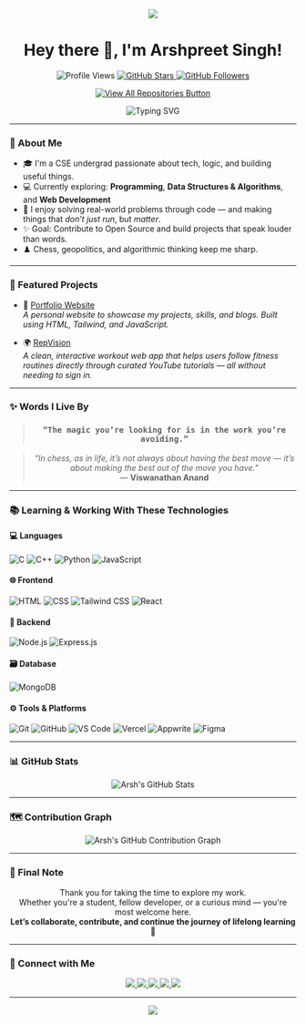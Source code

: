 <p align="center">
  <img src="https://capsule-render.vercel.app/api?type=waving&color=6C63FF&height=120&section=header&text=Welcome%20to%20My%20GitHub!&fontSize=30&fontColor=000000" />
</p>

<h1 align="center">Hey there 👋, I'm Arshpreet Singh!</h1>

<p align="center">
  <img src="https://komarev.com/ghpvc/?username=Arsh-2k&label=Profile%20views&color=6C63FF&style=flat-square" alt="Profile Views" />
  <a href="https://github.com/Arsh-2k?tab=stars" target="_blank">
    <img src="https://img.shields.io/github/stars/Arsh-2k?label=Stars&style=flat-square&color=6C63FF" alt="GitHub Stars" />
  </a>
  <a href="https://github.com/Arsh-2k?tab=followers" target="_blank">
    <img src="https://img.shields.io/github/followers/Arsh-2k?label=Followers&style=flat-square&color=6C63FF" alt="GitHub Followers" />
  </a>
</p>

<p align="center">
  <a href="https://github.com/Arsh-2k?tab=repositories" target="_blank">
    <img src="https://img.shields.io/badge/View%20All%20Repositories-6C63FF?style=for-the-badge&logo=github&logoColor=white" alt="View All Repositories Button" />
  </a>
</p>

<p align="center">
  <img src="https://readme-typing-svg.demolab.com?font=Fira+Code&duration=3000&pause=1000&color=6C63FF&center=true&vCenter=true&multiline=true&width=600&height=100&lines=Hey+there!+I'm+Arshpreet+Singh+%F0%9F%91%8B;Coding+%7C+Chess+%7C+DSA+%7C+Web+Dev;Always+Learning+Something+Cool+%E2%9A%A1" alt="Typing SVG" />
</p>

---

### 🚀 About Me
- 🎓 I'm a CSE undergrad passionate about tech, logic, and building useful things.
- 💻 Currently exploring: **Programming**, **Data Structures & Algorithms**, and **Web Development**
- 🧠 I enjoy solving real-world problems through code — and making things that *don’t just run*, but *matter*.
- ✨ Goal: Contribute to Open Source and build projects that speak louder than words.
- ♟️ Chess, geopolitics, and algorithmic thinking keep me sharp.

---

### 🚧 Featured Projects

- 🔗 [Portfolio Website](https://github.com/Arsh-2k/portfolio)  
  *A personal website to showcase my projects, skills, and blogs. Built using HTML, Tailwind, and JavaScript.*

- 🌍 [RepVision](https://github.com/Arsh-2k/RepVision)  
  *A clean, interactive workout web app that helps users follow fitness routines directly through curated YouTube tutorials — all without needing to sign in.*

---

### ✨ Words I Live By

<blockquote align="center">
  <h3><strong><code>“The magic you’re looking for is in the work you’re avoiding.”</code></strong></h3>
</blockquote>

<blockquote align="center">
  <em>“In chess, as in life, it’s not always about having the best move — it’s about making the best out of the move you have.”</em>  
  <br>— <strong>Viswanathan Anand</strong>
</blockquote>

---

### 📚 Learning & Working With These Technologies

#### 💻 Languages
![C](https://img.shields.io/badge/C-2E2E2E?style=for-the-badge&logo=c&logoColor=8B5CF6)
![C++](https://img.shields.io/badge/C++-2E2E2E?style=for-the-badge&logo=c%2B%2B&logoColor=8B5CF6)
![Python](https://img.shields.io/badge/Python-2E2E2E?style=for-the-badge&logo=python&logoColor=8B5CF6)
![JavaScript](https://img.shields.io/badge/JavaScript-2E2E2E?style=for-the-badge&logo=javascript&logoColor=8B5CF6)

#### 🌐 Frontend
![HTML](https://img.shields.io/badge/HTML5-2E2E2E?style=for-the-badge&logo=html5&logoColor=8B5CF6)
![CSS](https://img.shields.io/badge/CSS3-2E2E2E?style=for-the-badge&logo=css3&logoColor=8B5CF6)
![Tailwind CSS](https://img.shields.io/badge/TailwindCSS-2E2E2E?style=for-the-badge&logo=tailwind-css&logoColor=8B5CF6)
![React](https://img.shields.io/badge/React-2E2E2E?style=for-the-badge&logo=react&logoColor=8B5CF6)

#### 🧠 Backend
![Node.js](https://img.shields.io/badge/Node.js-2E2E2E?style=for-the-badge&logo=nodedotjs&logoColor=8B5CF6)
![Express.js](https://img.shields.io/badge/Express.js-2E2E2E?style=for-the-badge&logo=express&logoColor=8B5CF6)

#### 🗃️ Database
![MongoDB](https://img.shields.io/badge/MongoDB-2E2E2E?style=for-the-badge&logo=mongodb&logoColor=8B5CF6)

#### ⚙️ Tools & Platforms
![Git](https://img.shields.io/badge/Git-2E2E2E?style=for-the-badge&logo=git&logoColor=8B5CF6)
![GitHub](https://img.shields.io/badge/GitHub-2E2E2E?style=for-the-badge&logo=github&logoColor=8B5CF6)
![VS Code](https://img.shields.io/badge/VS%20Code-2E2E2E?style=for-the-badge&logo=visual-studio-code&logoColor=8B5CF6)
![Vercel](https://img.shields.io/badge/Vercel-2E2E2E?style=for-the-badge&logo=vercel&logoColor=8B5CF6)
![Appwrite](https://img.shields.io/badge/Appwrite-2E2E2E?style=for-the-badge&logo=appwrite&logoColor=8B5CF6)
![Figma](https://img.shields.io/badge/Figma-2E2E2E?style=for-the-badge&logo=figma&logoColor=8B5CF6)

---

### 📊 GitHub Stats

<p align="center">
  <img src="https://github-readme-stats.vercel.app/api?username=Arsh-2k&show_icons=true&rank_icon=github&theme=tokyonight&hide_border=false&border_radius=10&title_color=8B5CF6&icon_color=8B5CF6" alt="Arsh's GitHub Stats" />
</p>

---

### 🗺 Contribution Graph

<p align="center">
  <img src="https://github-readme-activity-graph.vercel.app/graph?username=Arsh-2k&theme=tokyo-night&area=true&color=8B5CF6&line=8B5CF6&point=FFFFFF&hide_border=false" alt="Arsh's GitHub Contribution Graph" />
</p>

---

### 💬 Final Note

<p align="center">
  Thank you for taking the time to explore my work. <br>
  Whether you're a student, fellow developer, or a curious mind — you're most welcome here. <br>
  <strong>Let’s collaborate, contribute, and continue the journey of lifelong learning 🚀</strong>
</p>

---

### 🤝 Connect with Me

<p align="center">
  <a href="mailto:arshpreet2k6@gmail.com">
    <img src="https://img.shields.io/badge/Email-2E2E2E?style=for-the-badge&logo=gmail&logoColor=8B5CF6" />
  </a>
  <a href="https://www.linkedin.com/in/arshpreet-singh-309726238/">
    <img src="https://img.shields.io/badge/LinkedIn-2E2E2E?style=for-the-badge&logo=linkedin&logoColor=8B5CF6" />
  </a>
  <a href="https://twitter.com/@AspiringSDeV7">
    <img src="https://img.shields.io/badge/Twitter-2E2E2E?style=for-the-badge&logo=twitter&logoColor=8B5CF6" />
  </a>
  <a href="https://github.com/Arsh-2k">
    <img src="https://img.shields.io/badge/GitHub-2E2E2E?style=for-the-badge&logo=github&logoColor=8B5CF6" />
  </a>
  <a href="https://arshpreetsinghcse.com">
    <img src="https://img.shields.io/badge/Website-2E2E2E?style=for-the-badge&logo=google-chrome&logoColor=8B5CF6" />
  </a>
</p>

---

<p align="center">
  <img src="https://capsule-render.vercel.app/api?type=waving&color=6C63FF&height=150&section=footer" />
</p>
